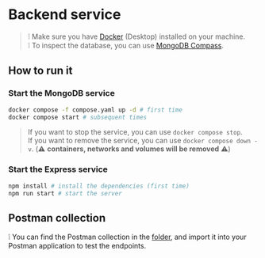 # Backend service

> :grey_exclamation: Make sure you have [Docker](https://docs.docker.com/desktop/) (Desktop) installed on your machine.  
> :grey_exclamation: To inspect the database, you can use [MongoDB Compass](https://www.mongodb.com/try/download/compass).

## How to run it

### Start the MongoDB service

```bash
docker compose -f compose.yaml up -d # first time
docker compose start # subsequent times
```

> If you want to stop the service, you can use `docker compose stop`.  
> If you want to remove the service, you can use `docker compose down -v`. (:warning: **containers, networks and volumes will be removed** :warning:)

### Start the Express service

```bash
npm install # install the dependencies (first time)
npm run start # start the server
```

## Postman collection

:grey_exclamation: You can find the Postman collection in the [folder](./postman), and import it into your Postman application to test the endpoints.
